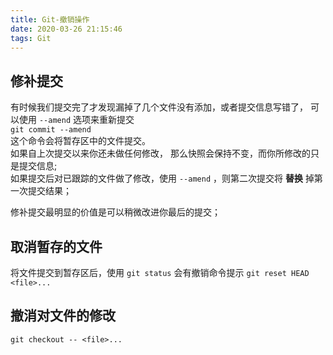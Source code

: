 ```yaml
---
title: Git-撤销操作
date: 2020-03-26 21:15:46
tags: Git
---
```

## 修补提交
有时候我们提交完了才发现漏掉了几个文件没有添加，或者提交信息写错了，
可以使用 `--amend` 选项来重新提交\
`git commit --amend` \
这个命令会将暂存区中的文件提交。\
如果自上次提交以来你还未做任何修改， 那么快照会保持不变，而你所修改的只是提交信息;\
如果提交后对已跟踪的文件做了修改，使用 `--amend` ，则第二次提交将 **替换** 掉第一次提交结果；
<!-- more -->
修补提交最明显的价值是可以稍微改进你最后的提交；

## 取消暂存的文件
将文件提交到暂存区后，使用 `git status` 会有撤销命令提示 `git reset HEAD <file>...`

## 撤消对文件的修改
`git checkout -- <file>...`